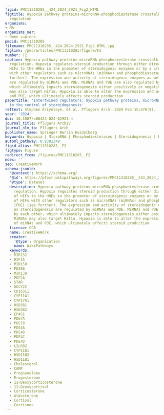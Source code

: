 ```yaml
---
figid: PMC11310285__424_2024_2921_Fig2_HTML
figtitle: Hypoxia pathway proteins-microRNA-phosphodiesterase crosstalk in steroidogenesis
  regulation
organisms:
- NA
organisms_ner:
- Homo sapiens
pmcid: PMC11310285
filename: PMC11310285__424_2024_2921_Fig2_HTML.jpg
figlink: /pmc/articles/PMC11310285/figure/F2
number: F2
caption: Hypoxia pathway proteins-microRNA-phosphodiesterase crosstalk in steroidogenesis
  regulation. Hypoxia regulates steroid production through either direct binding of
  HIFs to the HREs in the promoter of steroidogenic enzymes or by a crosstalk of HIFs
  with other regulators such as microRNAs (miRNAs) and phosphodiesterases (PDE) (see
  further). The expression and activity of steroidogenic enzymes as well as steroidogenesis
  are regulated by miRNAs and PDE. MiRNAs and PDE are also regulated by each other,
  which ultimately impacts steroidogenesis either positively or negatively. MiRNAs
  may also target Hif1α. Hypoxia is able to alter the expression and activity of miRNAs
  and PDE, which ultimately affects steroid production
papertitle: 'Intertwined regulators: hypoxia pathway proteins, microRNAs, and phosphodiesterases
  in the control of steroidogenesis'
reftext: Stephen Ariyeloye, et al. Pflugers Arch. 2024 Feb 15;476(9).
year: '2024'
doi: 10.1007/s00424-024-02921-4
journal_title: Pflugers Archiv
journal_nlm_ta: Pflugers Arch
publisher_name: Springer Berlin Heidelberg
keywords: Hypoxia | MicroRNA | Phosphodiesterases | Steroidogenesis | Regulation
automl_pathway: 0.9381349
figid_alias: PMC11310285__F2
figtype: Figure
redirect_from: /figures/PMC11310285__F2
ndex: ''
seo: CreativeWork
schema-jsonld:
  '@context': https://schema.org/
  '@id': https://pfocr.wikipathways.org/figures/PMC11310285__424_2024_2921_Fig2_HTML.html
  '@type': Dataset
  description: Hypoxia pathway proteins-microRNA-phosphodiesterase crosstalk in steroidogenesis
    regulation. Hypoxia regulates steroid production through either direct binding
    of HIFs to the HREs in the promoter of steroidogenic enzymes or by a crosstalk
    of HIFs with other regulators such as microRNAs (miRNAs) and phosphodiesterases
    (PDE) (see further). The expression and activity of steroidogenic enzymes as well
    as steroidogenesis are regulated by miRNAs and PDE. MiRNAs and PDE are also regulated
    by each other, which ultimately impacts steroidogenesis either positively or negatively.
    MiRNAs may also target Hif1α. Hypoxia is able to alter the expression and activity
    of miRNAs and PDE, which ultimately affects steroid production
  license: CC0
  name: CreativeWork
  creator:
    '@type': Organization
    name: WikiPathways
  keywords:
  - MIR132
  - HIF1A
  - MIR150
  - PDE8B
  - MIR139
  - PDE2A
  - STAR
  - GUCY2C
  - CD163L1
  - CYP11A1
  - CYP17A1
  - HSD3B1
  - HSD3B2
  - EPAS1
  - PDE7A
  - PDE7B
  - PDE4A
  - PDE4B
  - PDE4C
  - PDE4D
  - LILRB2
  - CYP11B1
  - HSD11B2
  - HSD11B1
  - Cholesterol
  - CAMP
  - Pregnenolone
  - Progesterone
  - 11-Deoxycorticosterone
  - 11-Deoxycortisol
  - Corticosterone
  - Aldosterone
  - Cortisol
  - Cortisone
---
```

